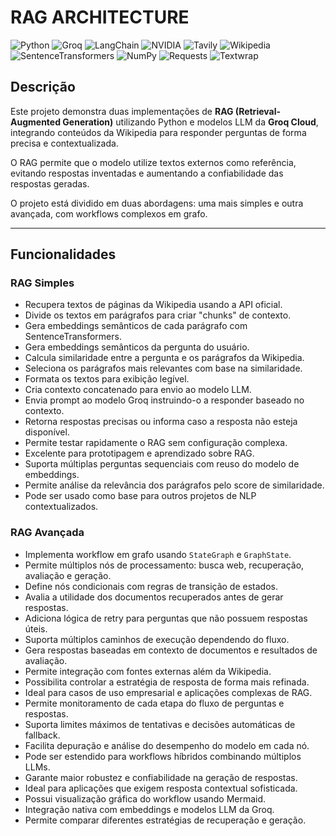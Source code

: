 # RAG ARCHITECTURE

![Python](https://img.shields.io/badge/Python-Linguagem-3776AB?style=flat-square&logo=python)
![Groq](https://img.shields.io/badge/Groq-LLM-5C2D91?style=flat-square&logo=groq)
![LangChain](https://img.shields.io/badge/LangChain-RAG-3DDC84?style=flat-square&logo=langchain)
![NVIDIA](https://img.shields.io/badge/NVIDIA-Embeddings-76B900?style=flat-square&logo=nvidia)
![Tavily](https://img.shields.io/badge/Tavily-WebSearch-FF6600?style=flat-square)
![Wikipedia](https://img.shields.io/badge/Wikipedia-API-000000?style=flat-square&logo=wikipedia)
![SentenceTransformers](https://img.shields.io/badge/SentenceTransformers-Embeddings-FF6F61?style=flat-square&logo=transformers)
![NumPy](https://img.shields.io/badge/NumPy-Array-F7DF1E?style=flat-square&logo=numpy)
![Requests](https://img.shields.io/badge/Requests-HTTP-FF6F61?style=flat-square&logo=python)
![Textwrap](https://img.shields.io/badge/Textwrap-Formatting-4B8BBE?style=flat-square&logo=python)

## Descrição
Este projeto demonstra duas implementações de **RAG (Retrieval-Augmented Generation)** utilizando Python e modelos LLM da **Groq Cloud**, integrando conteúdos da Wikipedia para responder perguntas de forma precisa e contextualizada.  

O RAG permite que o modelo utilize textos externos como referência, evitando respostas inventadas e aumentando a confiabilidade das respostas geradas.  

O projeto está dividido em duas abordagens: uma mais simples e outra avançada, com workflows complexos em grafo.

---

## Funcionalidades

### RAG Simples
- Recupera textos de páginas da Wikipedia usando a API oficial.
- Divide os textos em parágrafos para criar "chunks" de contexto.
- Gera embeddings semânticos de cada parágrafo com SentenceTransformers.
- Gera embeddings semânticos da pergunta do usuário.
- Calcula similaridade entre a pergunta e os parágrafos da Wikipedia.
- Seleciona os parágrafos mais relevantes com base na similaridade.
- Formata os textos para exibição legível.
- Cria contexto concatenado para envio ao modelo LLM.
- Envia prompt ao modelo Groq instruindo-o a responder baseado no contexto.
- Retorna respostas precisas ou informa caso a resposta não esteja disponível.
- Permite testar rapidamente o RAG sem configuração complexa.
- Excelente para prototipagem e aprendizado sobre RAG.
- Suporta múltiplas perguntas sequenciais com reuso do modelo de embeddings.
- Permite análise da relevância dos parágrafos pelo score de similaridade.
- Pode ser usado como base para outros projetos de NLP contextualizados.

### RAG Avançada
- Implementa workflow em grafo usando `StateGraph` e `GraphState`.
- Permite múltiplos nós de processamento: busca web, recuperação, avaliação e geração.
- Define nós condicionais com regras de transição de estados.
- Avalia a utilidade dos documentos recuperados antes de gerar respostas.
- Adiciona lógica de retry para perguntas que não possuem respostas úteis.
- Suporta múltiplos caminhos de execução dependendo do fluxo.
- Gera respostas baseadas em contexto de documentos e resultados de avaliação.
- Permite integração com fontes externas além da Wikipedia.
- Possibilita controlar a estratégia de resposta de forma mais refinada.
- Ideal para casos de uso empresarial e aplicações complexas de RAG.
- Permite monitoramento de cada etapa do fluxo de perguntas e respostas.
- Suporta limites máximos de tentativas e decisões automáticas de fallback.
- Facilita depuração e análise do desempenho do modelo em cada nó.
- Pode ser estendido para workflows híbridos combinando múltiplos LLMs.
- Garante maior robustez e confiabilidade na geração de respostas.
- Ideal para aplicações que exigem resposta contextual sofisticada.
- Possui visualização gráfica do workflow usando Mermaid.
- Integração nativa com embeddings e modelos LLM da Groq.
- Permite comparar diferentes estratégias de recuperação e geração.
